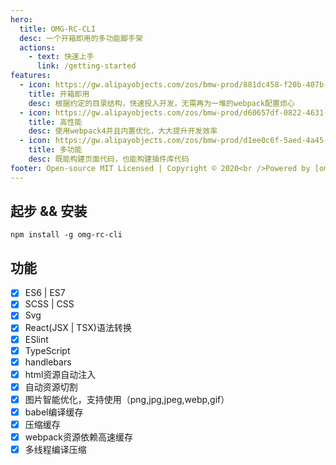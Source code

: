 ```yaml
---
hero:
  title: OMG-RC-CLI
  desc: 一个开箱即用的多功能脚手架
  actions:
    - text: 快速上手
      link: /getting-started
features:
  - icon: https://gw.alipayobjects.com/zos/bmw-prod/881dc458-f20b-407b-947a-95104b5ec82b/k79dm8ih_w144_h144.png
    title: 开箱即用
    desc: 根据约定的目录结构，快速投入开发，无需再为一堆的webpack配置烦心
  - icon: https://gw.alipayobjects.com/zos/bmw-prod/d60657df-0822-4631-9d7c-e7a869c2f21c/k79dmz3q_w126_h126.png
    title: 高性能
    desc: 使用webpack4并且内置优化，大大提升开发效率
  - icon: https://gw.alipayobjects.com/zos/bmw-prod/d1ee0c6f-5aed-4a45-a507-339a4bfe076c/k7bjsocq_w144_h144.png
    title: 多功能
    desc: 既能构建页面代码，也能构建插件库代码
footer: Open-source MIT Licensed | Copyright © 2020<br />Powered by [omg-rc-cli](https://github.com/Ncnbb/omg-rc-cli)
---
```


## 起步 && 安装 
```Shell
npm install -g omg-rc-cli
```

## 功能
- [x] ES6 | ES7
- [x] SCSS | CSS
- [x] Svg
- [x] React(JSX | TSX)语法转换
- [x] ESlint
- [x] TypeScript
- [x] handlebars
- [x] html资源自动注入
- [x] 自动资源切割
- [x] 图片智能优化，支持使用（png,jpg,jpeg,webp,gif） 
- [x] babel编译缓存
- [x] 压缩缓存
- [x] webpack资源依赖高速缓存
- [x] 多线程编译压缩
